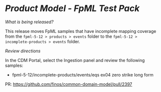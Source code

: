# _Product Model - FpML Test Pack_

_What is being released?_

This release moves FpML samples that have incomplete mapping coverage from the `fpml-5-12 > products > events` folder to the `fpml-5-12 > incomplete-products > events` folder.

_Review directions_

In the CDM Portal, select the Ingestion panel and review the following samples:

- fpml-5-12/incomplete-products/events/eqs ex04 zero strike long form

PR: https://github.com/finos/common-domain-model/pull/2397
